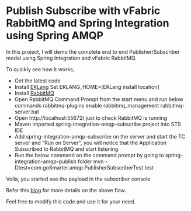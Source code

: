Publish Subscribe with vFabric RabbitMQ and Spring Integration using Spring AMQP 
================================================================================

In this project, I will demo the complete end to end Publisher/Subscriber model using Spring Integration and vFabric RabbitMQ. 

To quickly see how it works,

* Get the latest code
* Install [ERLang](http://www.erlang.org/download/otp_win32_R15B02.exe)
    Set ERLANG_HOME=[ERLang install location]
* Install [RabbitMQ](http://www.rabbitmq.com/releases/rabbitmq-server/v2.8.7/rabbitmq-server-2.8.7.exe) 
* Open RabbitMQ Command Prompt from the start menu and run below commands
    rabbitmq-plugins enable rabbitmq_management
    rabbitmq-server.bat
* Open http://localhost:55672/ just to check RabbitMQ is running
* Maven imported spring-integration-amqp-subscribe project into STS IDE 
* Add spring-integration-amqp-subscribe on the server and start the TC server and "Run on Server", you will notice that the Application Subscribed to RabbitMQ and start listening
* Run the below command on the command prompt by going to spring-integration-amqp-publish folder
    mvn -Dtest=com.goSmarter.amqp.PublisherSubscriberTest test

Volla, you started see the payload in the subscriber console

Refer this [blog](http://krishnasblog.com/) for more details on the above flow.

Feel free to modify this code and use it for your need. 
